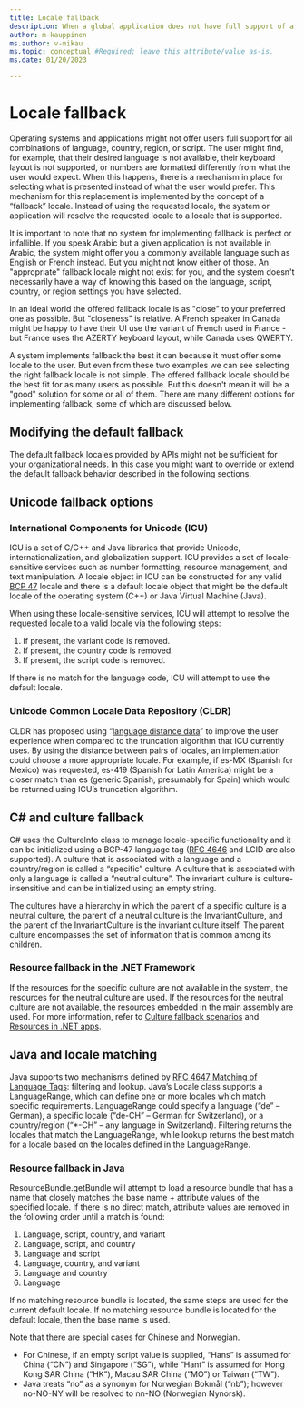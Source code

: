 ```yaml
---
title: Locale fallback
description: When a global application does not have full support of a given locale, it can fall back to an appropriate supported locale.
author: m-kauppinen
ms.author: v-mikau
ms.topic: conceptual #Required; leave this attribute/value as-is.
ms.date: 01/20/2023

---
```


# Locale fallback

Operating systems and applications might not offer users full support for all combinations of language, country, region, or script. The user might find, for example, that their desired language is not available, their keyboard layout is not supported, or numbers are formatted differently from what the user would expect. When this happens, there is a mechanism in place for selecting what is presented instead of what the user would prefer. This mechanism for this replacement is implemented by the concept of a “fallback” locale. Instead of using the requested locale, the system or application will resolve the requested locale to a locale that is supported.

It is important to note that no system for implementing fallback is perfect or infallible. If you speak Arabic but a given application is not available in Arabic, the system might offer you a commonly available language such as English or French instead. But you might not know either of those. An "appropriate" fallback locale might not exist for you, and the system doesn't necessarily have a way of knowing this based on the language, script, country, or region settings you have selected.

In an ideal world the offered fallback locale is as "close" to your preferred one as possible. But "closeness" is relative. A French speaker in Canada might be happy to have their UI use the variant of French used in France - but France uses the AZERTY keyboard layout, while Canada uses QWERTY.

A system implements fallback the best it can because it must offer some locale to the user. But even from these two examples we can see selecting the right fallback locale is not simple. The offered fallback locale should be the best fit for as many users as possible. But this doesn't mean it will be a "good" solution for some or all of them. There are many different options for implementing fallback, some of which are discussed below.

## Modifying the default fallback

The default fallback locales provided by APIs might not be sufficient for your organizational needs. In this case you might want to override or extend the default fallback behavior described in the following sections.

## Unicode fallback options

### International Components for Unicode (ICU)

ICU is a set of C/C++ and Java libraries that provide Unicode, internationalization, and globalization support. ICU provides a set of locale-sensitive services such as number formatting, resource management, and text manipulation. A locale object in ICU can be constructed for any valid [BCP 47](https://www.ietf.org/rfc/bcp/bcp47.txt) locale and there is a default locale object that might be the default locale of the operating system (C++) or Java Virtual Machine (Java).

When using these locale-sensitive services, ICU will attempt to resolve the requested locale to a valid locale via the following steps:

1. If present, the variant code is removed.
1. If present, the country code is removed.
1. If present, the script code is removed.

If there is no match for the language code, ICU will attempt to use the default locale.

### Unicode Common Locale Data Repository (CLDR)

CLDR has proposed using “[language distance data](https://cldr.unicode.org/development/development-process/design-proposals/language-distance-data)” to improve the user experience when compared to the truncation algorithm that ICU currently uses. By using the distance between pairs of locales, an implementation could choose a more appropriate locale. For example, if es-MX (Spanish for Mexico) was requested, es-419 (Spanish for Latin America) might be a closer match than es (generic Spanish, presumably for Spain) which would be returned using ICU’s truncation algorithm.

## C# and culture fallback

C# uses the CultureInfo class to manage locale-specific functionality and it can be initialized using a BCP-47 language tag ([RFC 4646](https://www.rfc-editor.org/rfc/rfc4646) and LCID are also supported). A culture that is associated with a language and a country/region is called a “specific” culture. A culture that is associated with only a language is called a “neutral culture”. The invariant culture is culture-insensitive and can be initialized using an empty string.

The cultures have a hierarchy in which the parent of a specific culture is a neutral culture, the parent of a neutral culture is the InvariantCulture, and the parent of the InvariantCulture is the invariant culture itself. The parent culture encompasses the set of information that is common among its children.

### Resource fallback in the .NET Framework

If the resources for the specific culture are not available in the system, the resources for the neutral culture are used. If the resources for the neutral culture are not available, the resources embedded in the main assembly are used. For more information, refer to [Culture fallback scenarios](/dotnet/core/extensions/localization) and [Resources in .NET apps](/dotnet/core/extensions/resources).

## Java and locale matching

Java supports two mechanisms defined by [RFC 4647 Matching of Language Tags](https://www.rfc-editor.org/rfc/rfc4647): filtering and lookup. Java’s Locale class supports a LanguageRange, which can define one or more locales which match specific requirements. LanguageRange could specify a language (“de” – German), a specific locale (“de-CH” – German for Switzerland), or a country/region (“*-CH” – any language in Switzerland). Filtering returns the locales that match the LanguageRange, while lookup returns the best match for a locale based on the locales defined in the LanguageRange.

### Resource fallback in Java

ResourceBundle.getBundle will attempt to load a resource bundle that has a name that closely matches the base name + attribute values of the specified locale. If there is no direct match, attribute values are removed in the following order until a match is found:

1. Language, script, country, and variant
1. Language, script, and country
1. Language and script
1. Language, country, and variant
1. Language and country
1. Language

If no matching resource bundle is located, the same steps are used for the current default locale. If no matching resource bundle is located for the default locale, then the base name is used.

Note that there are special cases for Chinese and Norwegian.

- For Chinese, if an empty script value is supplied, “Hans” is assumed for China (“CN”) and Singapore (“SG”), while “Hant” is assumed for Hong Kong SAR China (“HK”), Macau SAR China (“MO”) or Taiwan (“TW”).
- Java treats “no” as a synonym for Norwegian Bokmål (“nb”); however no-NO-NY will be resolved to nn-NO (Norwegian Nynorsk).
